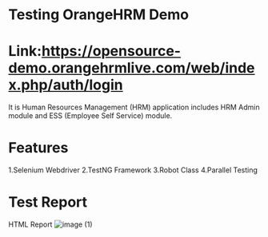# Testing OrangeHRM Demo 
# Link:https://opensource-demo.orangehrmlive.com/web/index.php/auth/login 

It is Human Resources Management (HRM) application includes HRM Admin module and ESS (Employee Self Service) module.

# Features
1.Selenium Webdriver
2.TestNG Framework
3.Robot Class
4.Parallel Testing

# Test Report 
HTML Report
![image (1)](https://github.com/ajaygujjar424/OrangeHRM/assets/127547339/0449a134-9336-401e-a32f-e0da3885aec5)
